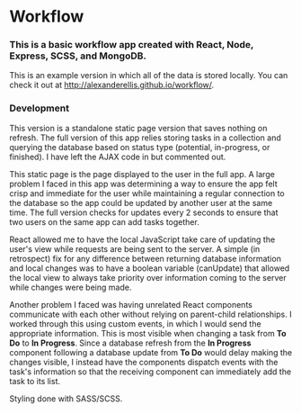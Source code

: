 # Workflow

### This is a basic workflow app created with React, Node, Express, SCSS, and MongoDB.  

This is an example version in which all of the data is stored locally.  You can check it out at http://alexanderellis.github.io/workflow/.

### Development

This version is a standalone static page version that saves nothing on refresh.  The full version of this app relies storing tasks in a collection and querying the database based on status type (potential, in-progress, or finished).  I have left the AJAX code in but commented out.  

This static page is the page displayed to the user in the full app.  A large problem I faced in this app was determining a way to ensure the app felt crisp and immediate for the user while maintaining a regular connection to the database so the app could be updated by another user at the same time.  The full version checks for updates every 2 seconds to ensure that two users on the same app can add tasks together.

React allowed me to have the local JavaScript take care of updating the user's view while requests are being sent to the server.  A simple (in retrospect) fix for any difference between returning database information and local changes was to have a boolean variable (canUpdate) that allowed the local view to always take priority over information coming to the server while changes were being made.

Another problem I faced was having unrelated React components communicate with each other without relying on parent-child relationships.  I worked through this using custom events, in which I would send the appropriate information.  This is most visible when changing a task from **To Do** to **In Progress**.  Since a database refresh from the **In Progress** component following a database update from **To Do** would delay making the changes visible, I instead have the components dispatch events with the task's information so that the receiving component can immediately add the task to its list.

Styling done with SASS/SCSS.
